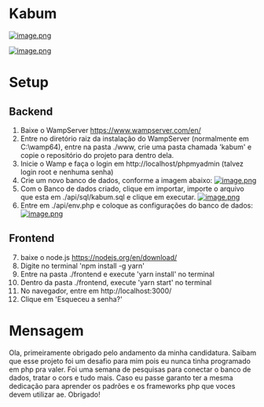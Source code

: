 # Kabum

[![image.png](https://i.postimg.cc/28LnJNND/image.png)](https://postimg.cc/rKcd0bpn)

[![image.png](https://i.postimg.cc/cCgtVwjm/image.png)](https://postimg.cc/5QJtzYfY)

# Setup

## Backend

1. Baixe o WampServer https://www.wampserver.com/en/
2. Entre no diretório raiz da instalação do WampServer (normalmente em C:\wamp64), entre na pasta ./www, crie uma pasta chamada 'kabum' e copie o repositório do projeto para dentro dela.
3. Inicie o Wamp e faça o login em http://localhost/phpmyadmin (talvez login root e nenhuma senha)
4. Crie um novo banco de dados, conforme a imagem abaixo:
   [![image.png](https://i.postimg.cc/YqZF7nzw/image.png)](https://postimg.cc/Mv0HbYLs)
5. Com o Banco de dados criado, clique em importar, importe o arquivo que esta em ./api/sql/kabum.sql e clique em executar.
   [![image.png](https://i.postimg.cc/QxfFN6gM/image.png)](https://postimg.cc/N5rspkzh)
6. Entre em ./api/env.php e coloque as configurações do banco de dados:
   [![image.png](https://i.postimg.cc/sX3zhzsC/image.png)](https://postimg.cc/nsSgy6X3)

## Frontend

7. baixe o node.js https://nodejs.org/en/download/
8. Digite no terminal 'npm install -g yarn'
9. Entre na pasta ./frontend e execute 'yarn install' no terminal
10. Dentro da pasta ./frontend, execute 'yarn start' no terminal
11. No navegador, entre em http://localhost:3000/
12. Clique em 'Esqueceu a senha?'

# Mensagem

Ola, primeiramente obrigado pelo andamento da minha candidatura. Saibam que esse projeto foi um desafio para mim pois eu nunca tinha programado em php pra valer. Foi uma semana de pesquisas para conectar o banco de dados, tratar o cors e tudo mais. Caso eu passe garanto ter a mesma dedicação para aprender os padrões e os frameworks php que voces devem utilizar ae. Obrigado!
